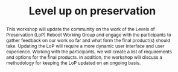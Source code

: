 ---
abstract: This workshop will update the community on the work of the Levels of Preservation
  (LoP) Reboot Working Group and engage with the participants to gather feedback on
  our work so far and what form the final product(s) should take. Updating the LoP
  will require a more dynamic user interface and user experience. Working with the
  participants, we will create a list of requirements and options for the final products.
  In addition, the workshop will discuss a methodology for keeping the LoP updated
  on an ongoing basis.
creators:
- Tallman, Nathan
- Work, Lauren
- Daigle, Bradley J.
date: null
document_url: https://services.phaidra.univie.ac.at/api/object/o:1081738/download
grand_parent: iPRES
institutions: []
keywords: []
landing_page_url: https://phaidra.univie.ac.at/o:1081738
language: eng
layout: publication
license: CC BY 4.0 International
notes_url: null
parent: iPRES 2019
publication_type: paper
size: 115664
slides_url: null
source_name: iPRES
stream_url: null
title: 'Level up on preservation '
year: 2019
---